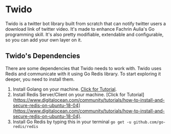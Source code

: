# Twido
Twido is a twitter bot library built from scratch that can notify twitter users a download link of twitter video. It's made to enhance Fachrin Aulia's Go programming skill. It's also pretty modifiable, extendable and configurable, so you can add your own layer on it.

## **Twido's Dependencies**
There are some dependencies that Twido needs to work with. Twido uses Redis and communicate with it using Go Redis library. To start exploring it deeper, you need to install them.

 1. Install Golang on your machine. [Click for Tutorial](https://golang.org/doc/install).
 2. Install Redis Server/Client on your machine. [Click for Tutorial](https://www.digitalocean.com/community/tutorials/how-to-install-and-secure-redis-on-ubuntu-18-04](https://www.digitalocean.com/community/tutorials/how-to-install-and-secure-redis-on-ubuntu-18-04).
 3. Install Go Redis by typing this in your terminal ``go get -u github.com/go-redis/redis``
